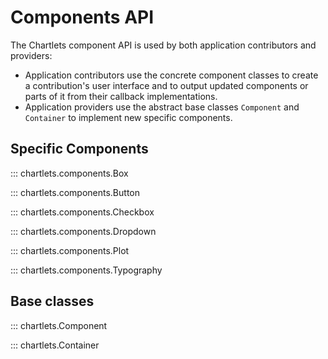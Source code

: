 # Components API

The Chartlets component API is used by both application contributors 
and providers:

- Application contributors use the concrete component classes to create a 
  contribution's user interface and to output updated components or parts of 
  it from their callback implementations.
- Application providers use the abstract base classes `Component` and 
  `Container` to implement new specific components.


## Specific Components

::: chartlets.components.Box

::: chartlets.components.Button

::: chartlets.components.Checkbox

::: chartlets.components.Dropdown

::: chartlets.components.Plot

::: chartlets.components.Typography

## Base classes

::: chartlets.Component

::: chartlets.Container
